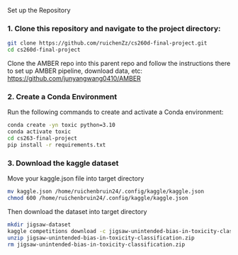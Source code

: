 Set up the Repository

### 1. Clone this repository and navigate to the project directory:

```bash
git clone https://github.com/ruichenZz/cs260d-final-project.git
cd cs260d-final-project
```

Clone the AMBER repo into this parent repo and follow the instructions there to set up AMBER pipeline, download data, etc: https://github.com/junyangwang0410/AMBER

### 2. Create a Conda Environment

Run the following commands to create and activate a Conda environment:

```bash
conda create -yn toxic python=3.10
conda activate toxic
cd cs263-final-project
pip install -r requirements.txt
```

### 3. Download the kaggle dataset

Move your kaggle.json file into target directory
```bash
mv kaggle.json /home/ruichenbruin24/.config/kaggle/kaggle.json
chmod 600 /home/ruichenbruin24/.config/kaggle/kaggle.json
```

Then download the dataset into target directory
```bash
mkdir jigsaw-dataset
kaggle competitions download -c jigsaw-unintended-bias-in-toxicity-classification
unzip jigsaw-unintended-bias-in-toxicity-classification.zip
rm jigsaw-unintended-bias-in-toxicity-classification.zip
```